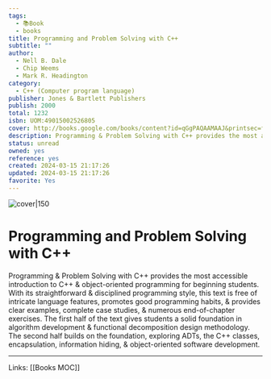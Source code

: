 ```yaml
---
tags:
  - 📚Book
  - books
title: Programming and Problem Solving with C++
subtitle: ""
author:
  - Nell B. Dale
  - Chip Weems
  - Mark R. Headington
category:
  - C++ (Computer program language)
publisher: Jones & Bartlett Publishers
publish: 2000
total: 1232
isbn: UOM:49015002526805
cover: http://books.google.com/books/content?id=qGgPAQAAMAAJ&printsec=frontcover&img=1&zoom=1&source=gbs_api
description: Programming & Problem Solving with C++ provides the most accessible introduction to C++ & object-oriented programming for beginning students. With its straightforward & disciplined programming style, this text is free of intricate language features, promotes good programming habits, & provides clear examples, complete case studies, & numerous end-of-chapter exercises. The first half of the text gives students a solid foundation in algorithm development & functional decomposition design methodology. The second half builds on the foundation, exploring ADTs, the C++ classes, encapsulation, information hiding, & object-oriented software development.
status: unread
owned: yes
reference: yes
created: 2024-03-15 21:17:26
updated: 2024-03-15 21:17:26
favorite: Yes
---
```

![cover|150](http://books.google.com/books/content?id=qGgPAQAAMAAJ&printsec=frontcover&img=1&zoom=1&source=gbs_api)
# Programming and Problem Solving with C++
Programming & Problem Solving with C++ provides the most accessible introduction to C++ & object-oriented programming for beginning students. With its straightforward & disciplined programming style, this text is free of intricate language features, promotes good programming habits, & provides clear examples, complete case studies, & numerous end-of-chapter exercises. The first half of the text gives students a solid foundation in algorithm development & functional decomposition design methodology. The second half builds on the foundation, exploring ADTs, the C++ classes, encapsulation, information hiding, & object-oriented software development.

---
Links: [[Books MOC]]
